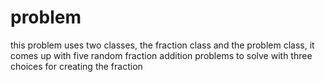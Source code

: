 # problem
this problem uses two classes, the fraction class and the problem class, it comes up with five random fraction addition problems to solve
with three choices for creating the fraction
